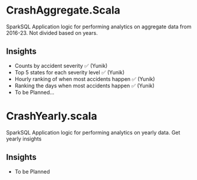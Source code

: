 # CrashAggregate.Scala

SparkSQL Application logic for performing analytics on aggregate data from 2016-23. Not divided based on years.

## Insights
- Counts by accident severity :white_check_mark: (Yunik)
- Top 5 states for each severity level :white_check_mark: (Yunik)
- Hourly ranking of when most accidents happen :white_check_mark: (Yunik)
- Ranking the days when most accidents happen :white_check_mark: (Yunik)
- To be Planned...


# CrashYearly.scala
SparkSQL Application logic for performing analytics on yearly data. Get yearly insights

## Insights
- To be Planned
